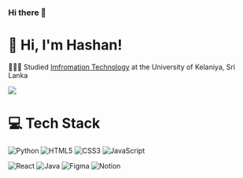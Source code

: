 ### Hi there 👋

<!--
**hashan068/hashan068** is a ✨ _special_ ✨ repository because its `README.md` (this file) appears on your GitHub profile.

Here are some ideas to get you started:

- 🔭 I’m currently working on ...
- 🌱 I’m currently learning ...
- 👯 I’m looking to collaborate on ...
- 🤔 I’m looking for help with ...
- 💬 Ask me about ...
- 📫 How to reach me: ...
- 😄 Pronouns: ...
- ⚡ Fun fact: ...
-->
<!-- Level 3: Add custom code -->

# 👋 Hi, I'm Hashan!
<!-- //👩🏻‍💻 Software Engineer sharing about my journey and learnings in tech<br/> 
// 🌷 #learninginpublic in my [digital garden](https://magdelinehuang.com/)<br/>
// 💭 Currently learning about data analytics and [dataviz](https://pudding.cool/2018/08/pockets/)!<br/>
-->
👩🏻‍🎓 Studied [Imfromation Technology](https://youtu.be/Dd_4zfmY-aA?si=3NnnJ-j5ls7johlv) at the University of Kelaniya, Sri Lanka<br/>


<!-- GitHub stats from https://github.com/anuraghazra/github-readme-stats -->
![](https://github-readme-stats.vercel.app/api?username=xsol05&theme=radical&hide_border=false&include_all_commits=true&count_private=true)<br/>

# 💻 Tech Stack
<!-- Badges from https://github.com/Ileriayo/markdown-badges -->
![Python](https://img.shields.io/badge/python-3670A0?style=for-the-badge&logo=python&logoColor=ffdd54)
![HTML5](https://img.shields.io/badge/html5-%23E34F26.svg?style=for-the-badge&logo=html5&logoColor=white)
![CSS3](https://img.shields.io/badge/css3-%231572B6.svg?style=for-the-badge&logo=css3&logoColor=white)
![JavaScript](https://img.shields.io/badge/javascript-%23323330.svg?style=for-the-badge&logo=javascript&logoColor=%23F7DF1E)

![React](https://img.shields.io/badge/react-%2320232a.svg?style=for-the-badge&logo=react&logoColor=%2361DAFB)
![Java](https://img.shields.io/badge/java-%23ED8B00.svg?style=for-the-badge&logo=openjdk&logoColor=white)
![Figma](https://img.shields.io/badge/figma-%23F24E1E.svg?style=for-the-badge&logo=figma&logoColor=white)
![Notion](https://img.shields.io/badge/Notion-%23000000.svg?style=for-the-badge&logo=notion&logoColor=white)
